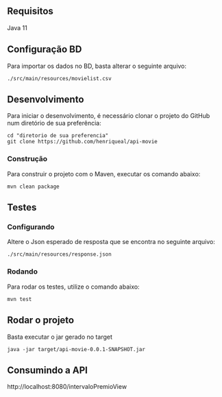 ## Requisitos
Java 11

## Configuração BD
Para importar os dados no BD, basta alterar o seguinte arquivo:
```
./src/main/resources/movielist.csv
```

## Desenvolvimento

Para iniciar o desenvolvimento, é necessário clonar o projeto do GitHub num diretório de sua preferência:

```shell
cd "diretorio de sua preferencia"
git clone https://github.com/henriqueal/api-movie
```

### Construção

Para construir o projeto com o Maven, executar os comando abaixo:

```shell
mvn clean package
```

## Testes

### Configurando
Altere o Json esperado de resposta que se encontra no seguinte arquivo:

```
./src/main/resources/response.json
```

### Rodando
Para rodar os testes, utilize o comando abaixo:

```
mvn test
```

## Rodar o projeto
Basta executar o jar gerado no target
```
java -jar target/api-movie-0.0.1-SNAPSHOT.jar
```

## Consumindo a API
http://localhost:8080/intervaloPremioView
